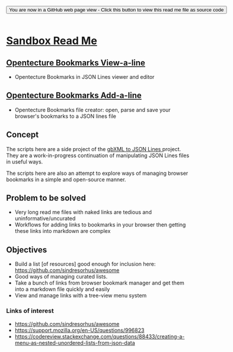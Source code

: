 
<span style=display:none; >[You are now in a GitHub source code view - click this link to view Read Me file as a web page]( https://opentecture.github.io/mindmapping/sandbox/#README.md "View file as a web page." ) </span>

<div><input type=button class = "btn btn-secondary btn-sm" onclick=window.location.href="https://github.com/opentecture/mindmapping/tree/master/sandbox/"
value="You are now in a GitHub web page view - Click this button to view this read me file as source code" ></div>

<br>


# [Sandbox Read Me]( index.html )


## [Opentecture Bookmarks View-a-line]( https://opentecture.github.io/mindmapping/sandbox/opentecture-bookmarks/view-a-line-bookmarks/index.html )

* Opentecture Bookmarks in JSON Lines viewer and editor

## [Opentecture Bookmarks Add-a-line]( https://opentecture.github.io/mindmapping/sandbox/opentecture-bookmarks/add-a-line-bookmarks/index.html )

* Opentecture Bookmarks file creator: open, parse and save your browser's bookmarks to a JSON lines file

## Concept

The scripts here are a side project of the <a href="https://www.ladybug.tools/spider/#sandbox/gbxml-to-json-lines/" target="_blank">gbXML to JSON Lines </a> project. They are a work-in-progress continuation of manipulating JSON Lines files in useful ways.

The scripts here are also an attempt to explore ways of managing browser bookmarks in a simple and open-source manner.


## Problem to be solved

* Very long read me files with naked links are tedious and uninformative/uncurated
* Workflows for adding links to bookmarks in your browser then getting these links into markdown are complex

## Objectives

* Build a list [of resources] good enough for inclusion here: https://github.com/sindresorhus/awesome
* Good ways of managing curated lists.
* Take a bunch of links from browser bookmark manager and get them into a markdown file quickly and easily
* View and manage links with a tree-view menu system

### Links of interest

* https://github.com/sindresorhus/awesome
* https://support.mozilla.org/en-US/questions/996823
* https://codereview.stackexchange.com/questions/88433/creating-a-menu-as-nested-unordered-lists-from-json-data
